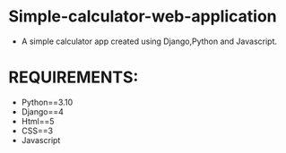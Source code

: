# Simple-calculator-web-application
* A simple calculator app created using Django,Python and Javascript.

# REQUIREMENTS:
* Python==3.10
* Django==4
* Html==5
* CSS==3
* Javascript
